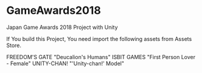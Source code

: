 # GameAwards2018
Japan Game Awards 2018 Project with Unity

If You build this Project, You need import the following assets from Assets Store.

FREEDOM'S GATE  "Deucalion's Humans"
ISBIT GAMES     "First Person Lover - Female"
UNITY-CHAN!     "'Unity-chan!' Model"
